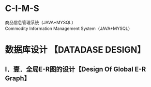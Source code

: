 # C-I-M-S

 商品信息管理系统（JAVA+MYSQL）  
 Commodity Information Management System（JAVA+MYSQL）
 
# 数据库设计 【DATADASE DESIGN】

## Ⅰ．壹．全局E-R图的设计【Design Of Global E-R Graph】
   
